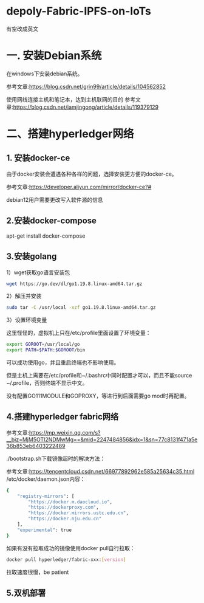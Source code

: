 # depoly-Fabric-IPFS-on-IoTs
有空改成英文
# 一. 安装Debian系统
在windows下安装debian系统。

参考文章:<https://blog.csdn.net/grin99/article/details/104562852>

使用网线连接主机和笔记本，达到主机联网的目的
参考文章:<https://blog.csdn.net/iamjingong/article/details/119379129>

# 二、搭建hyperledger网络
## 1. 安装docker-ce
由于docker安装会遭遇各种各样的问题，选择安装更方便的docker-ce。

参考文章:<https://developer.aliyun.com/mirror/docker-ce?#>

debian12用户需要更改写入软件源的信息

## 2.安装docker-compose
apt-get install docker-compose
## 3.安装golang
1）wget获取go语言安装包
```bash
wget https://go.dev/dl/go1.19.8.linux-amd64.tar.gz
```
 2）解压并安装

```bash
sudo tar -C /usr/local -xzf go1.19.8.linux-amd64.tar.gz
```

3）设置环境变量

这里怪怪的，虚拟机上只在/etc/profile里面设置了环境变量：

```bash
export GOROOT=/usr/local/go
export PATH=$PATH:$GOROOT/bin
```

可以成功使用go，并且重启终端也不影响使用。

但是主机上需要在/etc/profile和~/.bashrc中同时配置才可以，而且不能source ~/.profile，否则终端不显示中文。

没有配置GO111MODULE和GOPROXY，等进行到后面需要go mod时再配置。

## 4.搭建hyperledger fabric网络
参考文章:<https://mp.weixin.qq.com/s?__biz=MjM5OTI2NDMwMg==&mid=2247484856&idx=1&sn=77c8131f471a5e36b853eb6403222489>

./bootstrap.sh下载镜像超时的解决方法：

参考文章:<https://tencentcloud.csdn.net/66977892962e585a25634c35.html>
/etc/docker/daemon.json内容：

```bash
{
    "registry-mirrors": [
        "https://docker.m.daocloud.io",
        "https://dockerproxy.com",
        "https://docker.mirrors.ustc.edu.cn",
        "https://docker.nju.edu.cn"
    ],
    "experimental": true
}
```

如果有没有拉取成功的镜像使用docker pull自行拉取：
```bash
docker pull hyperledger/fabric-xxx:[version]
```

拉取速度很慢，be patient

## 5.双机部署

